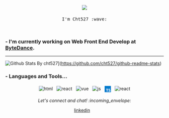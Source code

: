 
<p align="center">
  <img src="https://media.giphy.com/media/MeJgB3yMMwIaHmKD4z/giphy.gif" width="30%">
  <br><br>
  <samp>
    I'm Cht527 :wave:
  </samp>
</p>

<br>

### -  I'm currently working on Web Front End Develop at [ByteDance](https://bytedance.com).

---


  ![Github Stats By cht527](https://github-readme-stats.vercel.app/api?username=cht527&show_icons=true&title_color=fff&icon_color=79ff97&text_color=9f9f9f&bg_color=151515)](https://github.com/cht527/github-readme-stats)
  


### - Languages and Tools...

<p align="center">
  <img src="https://github.com/Quadrified/Quadrified/blob/master/assets/svg/dev/languages/html.svg" alt="html" style="vertical-align:top; margin:4px">
  <img src="https://github.com/Quadrified/Quadrified/blob/master/assets/svg/dev/frameworks/react.svg" alt="react" style="vertical-align:top; margin:4px">
  <img src="https://github.com/Quadrified/Quadrified/blob/master/assets/svg/dev/frameworks/vue.svg" alt="vue" style="vertical-align:top; margin:4px">
  <img src="https://github.com/Quadrified/Quadrified/blob/master/assets/svg/dev/languages/js.svg" alt="js" style="vertical-align:top; margin:4px">
  <img height="20" src="https://raw.githubusercontent.com/github/explore/80688e429a7d4ef2fca1e82350fe8e3517d3494d/topics/typescript/typescript.png"  style="vertical-align:top; margin:4px" >
  <img src="https://github.com/Quadrified/Quadrified/blob/master/assets/svg/dev/languages/python.svg" alt="react" style="vertical-align:top; margin:4px">
</p>



<p align="center"> 
  <i> Let's connect and chat! :incoming_envelope: </i>
</p>

<p align="center">
  <a href="https://www.linkedin.com/in/caohaitaolinkedin/">linkedin</a> &nbsp; &nbsp;
  
</p>


<br>

